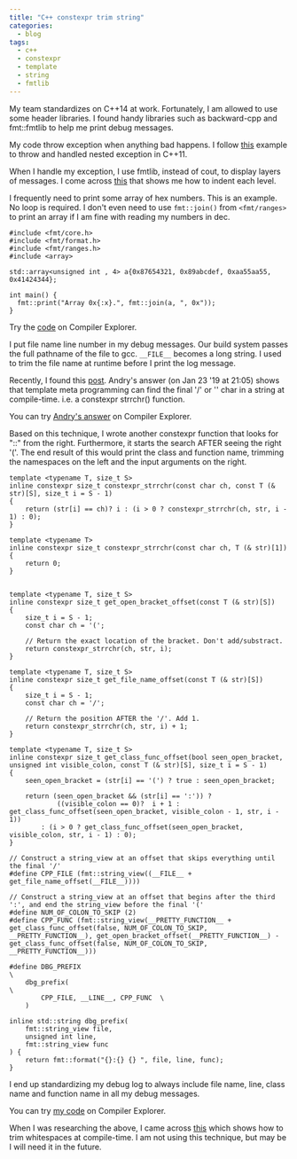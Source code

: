 ```yaml
---
title: "C++ constexpr trim string"
categories:
  - blog
tags:
  - c++
  - constexpr
  - template
  - string
  - fmtlib
---
```

My team standardizes on C++14 at work. Fortunately, I am allowed to use some header libraries. I found handy libraries such as backward-cpp and fmt::fmtlib to help me print debug messages.

My code throw exception when anything bad happens. I follow [this](https://github.com/GPMueller/mwe-cpp-exception) example to throw and handled nested exception in C++11.

When I handle my exception, I use fmtlib, instead of cout, to display layers of messages. I come across [this](https://github.com/fmtlib/fmt/issues/1260) that shows me how to indent each level.

I frequently need to print some array of hex numbers. This is an example. No loop is required. I don't even need to use `fmt::join()` from `<fmt/ranges>` to print an array if I am fine with reading my numbers in dec.
```
#include <fmt/core.h>
#include <fmt/format.h>
#include <fmt/ranges.h>
#include <array>

std::array<unsigned int , 4> a{0x87654321, 0x89abcdef, 0xaa55aa55, 0x41424344};

int main() {
  fmt::print("Array 0x{:x}.", fmt::join(a, ", 0x"));
}
```
Try the [code](https://godbolt.org/z/EjYs5391x) on Compiler Explorer.

I put file name line number in my debug messages. Our build system passes the full pathname of the file to gcc. `__FILE__` becomes a long string. I used to trim the file name at runtime before I print the log message.

Recently, I found this [post](https://stackoverflow.com/questions/8487986/file-macro-shows-full-path). Andry's answer (on Jan 23 '19 at 21:05) shows that template meta programming can find the final '/' or '\' char in a string at compile-time. i.e. a constexpr strrchr() function.

You can try [Andry's answer](https://godbolt.org/z/u6s8j3) on Compiler Explorer.

Based on this technique, I wrote another constexpr function that looks for "::" from the right. Furthermore, it starts the search AFTER seeing the right '('. The end result of this would print the class and function name, trimming the namespaces on the left and the input arguments on the right.

```
template <typename T, size_t S>
inline constexpr size_t constexpr_strrchr(const char ch, const T (& str)[S], size_t i = S - 1)
{
    return (str[i] == ch)? i : (i > 0 ? constexpr_strrchr(ch, str, i - 1) : 0);
}

template <typename T>
inline constexpr size_t constexpr_strrchr(const char ch, T (& str)[1])
{
    return 0;
}


template <typename T, size_t S>
inline constexpr size_t get_open_bracket_offset(const T (& str)[S])
{
    size_t i = S - 1;
    const char ch = '(';

    // Return the exact location of the bracket. Don't add/substract.
    return constexpr_strrchr(ch, str, i);
}

template <typename T, size_t S>
inline constexpr size_t get_file_name_offset(const T (& str)[S])
{
    size_t i = S - 1;
    const char ch = '/';

    // Return the position AFTER the '/'. Add 1.
    return constexpr_strrchr(ch, str, i) + 1;
}

template <typename T, size_t S>
inline constexpr size_t get_class_func_offset(bool seen_open_bracket, unsigned int visible_colon, const T (& str)[S], size_t i = S - 1)
{
    seen_open_bracket = (str[i] == '(') ? true : seen_open_bracket;

    return (seen_open_bracket && (str[i] == ':')) ?
            ((visible_colon == 0)?  i + 1 : get_class_func_offset(seen_open_bracket, visible_colon - 1, str, i - 1))
        : (i > 0 ? get_class_func_offset(seen_open_bracket, visible_colon, str, i - 1) : 0);
}

// Construct a string_view at an offset that skips everything until the final '/'
#define CPP_FILE (fmt::string_view((__FILE__ + get_file_name_offset(__FILE__))))

// Construct a string_view at an offset that begins after the third ':', and end the string_view before the final '('
#define NUM_OF_COLON_TO_SKIP (2)
#define CPP_FUNC (fmt::string_view(__PRETTY_FUNCTION__ + get_class_func_offset(false, NUM_OF_COLON_TO_SKIP, __PRETTY_FUNCTION__), get_open_bracket_offset(__PRETTY_FUNCTION__) - get_class_func_offset(false, NUM_OF_COLON_TO_SKIP, __PRETTY_FUNCTION__)))

#define DBG_PREFIX                                                            \
    dbg_prefix(                                                          \
        CPP_FILE, __LINE__, CPP_FUNC  \
    )

inline std::string dbg_prefix(
    fmt::string_view file,
    unsigned int line,
    fmt::string_view func
) {
    return fmt::format("{}:{} {} ", file, line, func);
}
```
I end up standardizing my debug log to always include file name, line, class name and function name in all my debug messages.

You can try [my code](https://godbolt.org/z/dP1jzaf7T) on Compiler Explorer.

When I was researching the above, I came across [this](https://davidgorski.ca/posts/truncate-string-whitespace-compiletime-cpp/) which shows how to trim whitespaces at compile-time. I am not using this technique, but may be I will need it in the future.

